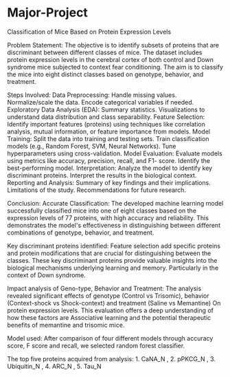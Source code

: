 # Major-Project
Classification of Mice Based on Protein Expression Levels



Problem Statement: The objective is to identify subsets of proteins that are discriminant
between different classes of mice. The dataset includes protein
expression levels in the cerebral cortex of both control and Down
syndrome mice subjected to context fear conditioning. The aim is to
classify the mice into eight distinct classes based on genotype,
behavior, and treatment.


Steps Involved:
Data Preprocessing: Handle missing values. Normalize/scale the data. Encode categorical
variables if needed.
Exploratory Data Analysis (EDA): Summary statistics. Visualizations to understand data
distribution and class separability.
Feature Selection: Identify important features (proteins) using techniques like correlation
analysis, mutual information, or feature importance from models.
Model Training: Split the data into training and testing sets. Train classification models (e.g.,
Random Forest, SVM, Neural Networks). Tune hyperparameters using cross-validation.
Model Evaluation: Evaluate models using metrics like accuracy, precision, recall, and F1-
score. Identify the best-performing model.
Interpretation: Analyze the model to identify key discriminant proteins. Interpret the results in
the biological context.
Reporting and Analysis: Summary of key findings and their implications. Limitations of the
study. Recommendations for future research.





Conclusion:
Accurate Classification: The developed machine learning model successfully classified mice into one of
eight classes based on the expression levels of 77 proteins, with high accuracy and reliability. This
demonstrates the model's effectiveness in distinguishing between different combinations of genotype,
behavior, and treatment.

Key discriminant proteins identified: Feature selection add specific proteins and protein modifications
that are crucial for distinguishing between the classes. These key discriminant proteins provide valuable
insights into the biological mechanisms underlying learning and memory. Particularly in the context of
Down syndrome.

Impact analysis of Geno-type, Behavior and Treatment: The analysis revealed significant effects of
genotype (Control vs Trisomic), behavior (Context-shock vs Shock-context) and treatment (Saline vs
Memantine) On protein expression levels. This evaluation offers a deep understanding of how these
factors are Associative learning and the potential therapeutic benefits of memantine and trisomic mice.

Model used: After comparison of four different models through accuracy score, F score and recall, we
selected random forest classifier.

The top five proteins acquired from analysis: 1. CaNA_N , 2. pPKCG_N , 3. Ubiquitin_N , 4. ARC_N , 5.
Tau_N

